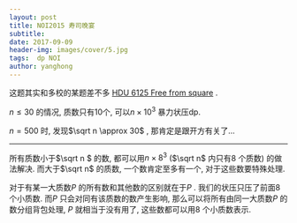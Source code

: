 ```yaml
---
layout: post
title: NOI2015 寿司晚宴
subtitle: 
date: 2017-09-09
header-img: images/cover/5.jpg
tags:  dp NOI
author: yanghong
---
```




这题其实和多校的某题差不多 [HDU  6125 Free from square](http://acm.hdu.edu.cn/showproblem.php?pid=6125) . 

$n \le 30$ 的情况, 质数只有10个, 可以$n \times 10 ^ 3$ 暴力状压dp.

$n=500$ 时, 发现$\sqrt n \approx 30$ , 那肯定是跟开方有关了...

---

所有质数小于$\sqrt n $  的数, 都可以用$n \times 8^3$ ($\sqrt n$ 内只有$8$ 个质数) 的做法解决.  而大于$\sqrt n$ 的质数, 一个数肯定至多有一个, 对于这些数要特殊处理.

对于有某一大质数$P$ 的所有数和其他数的区别就在于$P$ . 我们的状压只压了前面$8$ 个小质数. 而$P$ 只会对同有该质数的数产生影响, 那么可以将所有由同一大质数$P$ 的数分组背包处理, $P$ 就相当于没有用了,  这些数都可以用$8$ 个小质数表示.

